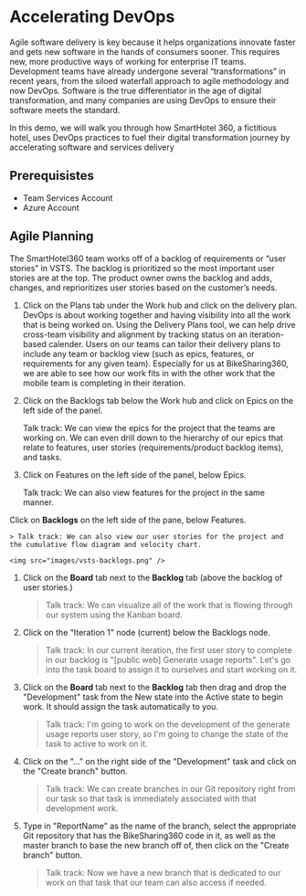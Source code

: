 # Accelerating DevOps 

Agile software delivery is key because it helps organizations innovate faster and gets new software in the hands of consumers sooner. This requires new, more productive ways of working for enterprise IT teams. Development teams have already undergone several “transformations” in recent years, from the siloed waterfall approach to agile methodology and now DevOps. Software is the true differentiator in the age of digital transformation, and many companies are using DevOps to ensure their software meets the standard.

In this demo, we will walk you through how SmartHotel 360, a fictitious hotel, uses DevOps practices to fuel their digital transformation journey by accelerating software and services delivery

## Prerequisistes
* Team Services Account
* Azure Account

## Agile Planning

The SmartHotel360 team works off of a backlog of requirements or “user stories” in VSTS. The backlog is prioritized so the most important user stories are at the top. The product owner owns the backlog and adds, changes, and reprioritizes user stories based on the customer’s needs. 

1. Click on the Plans tab under the Work hub and click on the delivery plan.
    DevOps is about working together and having visibility into all the work that is being worked on. Using the Delivery Plans tool, we can help drive cross-team visibility and alignment by tracking status on an iteration-based calender. Users on our teams can tailor their delivery plans to include any team or backlog view (such as epics, features, or requirements for any given team). Especially for us at BikeSharing360, we are able to see how our work fits in with the other work that the mobile team is completing in their iteration.

1. Click on the Backlogs tab below the Work hub and click on Epics on the left side of the panel.

    Talk track: We can view the epics for the project that the teams are working on. We can even drill down to the hierarchy of our epics that relate to features, user stories (requirements/product backlog items), and tasks.

1. Click on Features on the left side of the panel, below Epics.

    Talk track: We can also view features for the project in the same manner.

Click on **Backlogs** on the left side of the pane, below Features. 

    > Talk track: We can also view our user stories for the project and the cumulative flow diagram and velocity chart. 

    <img src="images/vsts-backlogs.png" />

1. Click on the **Board** tab next to the **Backlog** tab (above the backlog of user stories.)

    > Talk track: We can visualize all of the work that is flowing through our system using the Kanban board.

1. Click on the "Iteration 1" node (current) below the Backlogs node. 

    > Talk track: In our current iteration, the first user story to complete in our backlog is "[public web] Generate usage reports". Let's go into the task board to assign it to ourselves and start working on it. 

1. Click on the **Board** tab next to the **Backlog** tab then drag and drop the "Development" task from the New state into the Active state to begin work. It should assign the task automatically to you. 

    > Talk track: I'm going to work on the development of the generate usage reports user story, so I'm going to change the state of the task to active to work on it. 

1. Click on the "..." on the right side of the "Development" task and click on the "Create branch" button. 

    > Talk track: We can create branches in our Git repository right from our task so that task is immediately associated with that development work. 

1. Type in "ReportName" as the name of the branch, select the appropriate Git repository that has the BikeSharing360 code in it, as well as the master branch to base the new branch off of, then click on the "Create branch" button. 

    > Talk track: Now we have a new branch that is dedicated to our work on that task that our team can also access if needed. 

